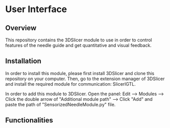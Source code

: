 User Interface
===============

Overview
--------

This repository contains the 3DSlicer module to use in order to control features of the needle guide and get quantitative and visual feedback.

Installation <a name="installation"></a>
------------
In order to install this module, please first install 3DSlicer and clone this repository on your computer. 
Then, go to the extension manager of 3DSlicer and install the required module for communication: SlicerIGTL. 

In order to add this module to 3DSlicer. Open the panel: Edit --> Modules --> Click the double arrow of "Additional module path" --> Click "Add" and paste the path of "SensorizedNeedleModule.py" file.

Functionalities
---------------

